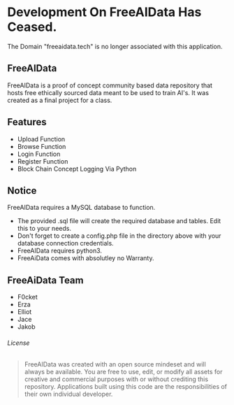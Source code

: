 # Development On FreeAIData Has Ceased. 
The Domain "freeaidata.tech" is no longer associated with this application.

## FreeAIData
FreeAIData is a proof of concept community based data repository that hosts free ethically sourced data meant to be used to train AI's. It was created as a final project for a class.

## Features
- Upload Function
- Browse Function
- Login Function
- Register Function
- Block Chain Concept Logging Via Python

## Notice
FreeAIData requires a MySQL database to function.
- The provided .sql file will create the required database and tables. Edit this to your needs.
- Don't forget to create a config.php file in the directory above with your database connection credentials.
- FreeAIData requires python3.
- FreeAiData comes with absolutley no Warranty.

## FreeAiData Team
- F0cket
- Erza
- Elliot
- Jace
- Jakob

###### License
> FreeAIData was created with an open source mindeset and will always be available.
> You are free to use, edit, or modify all assets for creative and commercial purposes with or without crediting this repository.
> Applications built using this code are the responsibilities of their own individual developer.

